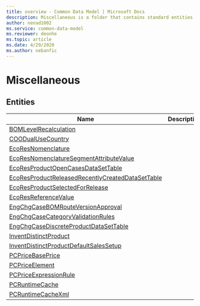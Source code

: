 ```yaml
---
title: overview - Common Data Model | Microsoft Docs
description: Miscellaneous is a folder that contains standard entities related to the Common Data Model.
author: nenad1002
ms.service: common-data-model
ms.reviewer: deonhe
ms.topic: article
ms.date: 4/29/2020
ms.author: nebanfic
---
```


# Miscellaneous


## Entities

|Name|Description|
|---|---|
|[BOMLevelRecalculation](BOMLevelRecalculation.md)||
|[COODualUseCountry](COODualUseCountry.md)||
|[EcoResNomenclature](EcoResNomenclature.md)||
|[EcoResNomenclatureSegmentAttributeValue](EcoResNomenclatureSegmentAttributeValue.md)||
|[EcoResProductOpenCasesDataSetTable](EcoResProductOpenCasesDataSetTable.md)||
|[EcoResProductReleasedRecentlyCreatedDataSetTable](EcoResProductReleasedRecentlyCreatedDataSetTable.md)||
|[EcoResProductSelectedForRelease](EcoResProductSelectedForRelease.md)||
|[EcoResReferenceValue](EcoResReferenceValue.md)||
|[EngChgCaseBOMRouteVersionApproval](EngChgCaseBOMRouteVersionApproval.md)||
|[EngChgCaseCategoryValidationRules](EngChgCaseCategoryValidationRules.md)||
|[EngChgCaseDiscreteProductDataSetTable](EngChgCaseDiscreteProductDataSetTable.md)||
|[InventDistinctProduct](InventDistinctProduct.md)||
|[InventDistinctProductDefaultSalesSetup](InventDistinctProductDefaultSalesSetup.md)||
|[PCPriceBasePrice](PCPriceBasePrice.md)||
|[PCPriceElement](PCPriceElement.md)||
|[PCPriceExpressionRule](PCPriceExpressionRule.md)||
|[PCRuntimeCache](PCRuntimeCache.md)||
|[PCRuntimeCacheXml](PCRuntimeCacheXml.md)||
